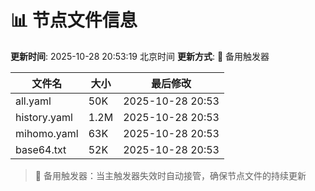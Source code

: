 # 📊 节点文件信息

**更新时间**: 2025-10-28 20:53:19 北京时间
**更新方式**: 🔄 备用触发器

| 文件名 | 大小 | 最后修改 |
|--------|------|----------|
| all.yaml | 50K | 2025-10-28 20:53 |
| history.yaml | 1.2M | 2025-10-28 20:53 |
| mihomo.yaml | 63K | 2025-10-28 20:53 |
| base64.txt | 52K | 2025-10-28 20:53 |

> 🔄 备用触发器：当主触发器失效时自动接管，确保节点文件的持续更新
